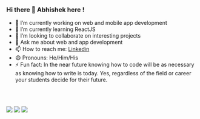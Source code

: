 ### Hi there 👋 Abhishek here !

- 🔭 I’m currently working on web and mobile app development
- 🌱 I’m currently learning ReactJS
- 👯 I’m looking to collaborate on interesting projects
- 💬 Ask me about web and app development
- 📫 How to reach me: [Linkedin](https://www.linkedin.com/in/abhishek-khedekar-5a4316192/ "Linkedin")
- 😄 Pronouns: He/Him/His
- ⚡ Fun fact: In the near future knowing how to code will be as necessary as knowing how to write is today. Yes, regardless of the field or career your students decide for their future.

<br/><br/>

<a href="https://twitter.com/abhi_4241"><img src="https://img.shields.io/badge/twitter-%231DA1F2.svg?&style=for-the-badge&logo=twitter&logoColor=white"/></a> <a href='https://www.linkedin.com/in/abhishek-khedekar-5a4316192/'><img src="https://img.shields.io/badge/linkedin-%230077B5.svg?&style=for-the-badge&logo=linkedin&logoColor=white"/></a> <a href="mailto:abhikhedekar4241@gmail.com"><img src="https://img.shields.io/badge/abhikhedekar4241@gmail.com-%23D14836.svg?&style=for-the-badge&logo=gmail&logoColor=white"/></a>

